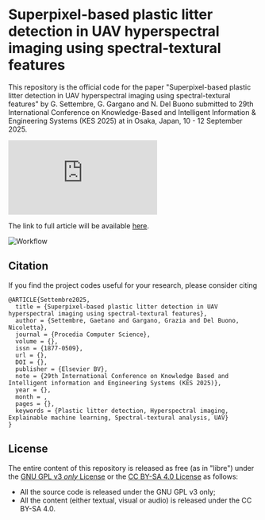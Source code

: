 # Superpixel-based plastic litter detection in UAV hyperspectral imaging using spectral-textural features
This repository is the official code for the paper "Superpixel-based plastic litter detection in UAV hyperspectral imaging using spectral-textural features" by G. Settembre, G. Gargano and N. Del Buono submitted to 29th International Conference on Knowledge-Based and Intelligent Information & Engineering Systems (KES 2025) at in Osaka, Japan, 10 - 12 September 2025.

[![Citation Badge](https://api.juleskreuer.eu/citation-badge.php?doi=YOURDOI)](https://juleskreuer.eu/projects/citation-badge)

The link to full article will be available [here](#).

![Workflow](https://github.com/gaetanosettembre/hyperplast/paper/workflow_hyperplast.png)


## Citation
If you find the project codes useful for your research, please consider citing

```
@ARTICLE{Settembre2025,
  title = {Superpixel-based plastic litter detection in UAV hyperspectral imaging using spectral-textural features},
  author = {Settembre, Gaetano and Gargano, Grazia and Del Buono, Nicoletta},
  journal = {Procedia Computer Science},
  volume = {},
  issn = {1877-0509},
  url = {},
  DOI = {},
  publisher = {Elsevier BV},
  note = {29th International Conference on Knowledge Based and Intelligent information and Engineering Systems (KES 2025)},
  year = {},
  month = ,
  pages = {},
  keywords = {Plastic litter detection, Hyperspectral imaging, Explainable machine learning, Spectral-textural analysis, UAV}
}

```

## License

The entire content of this repository is released as free (as in "libre") under the [GNU GPL v3 _only_ License](LICENSE) or the [CC BY-SA 4.0 License](https://creativecommons.org/licenses/by-sa/4.0/legalcode) as follows:

- All the source code is released under the GNU GPL v3 only;
- All the content (either textual, visual or audio) is released under the CC BY-SA 4.0.



